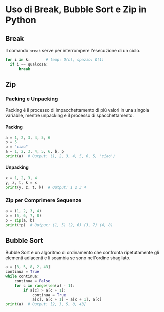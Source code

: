 
# Uso di Break, Bubble Sort e Zip in Python

## Break
Il comando `break` serve per interrompere l'esecuzione di un ciclo.

```python
for i in k:       # temp: O(n), spazio: O(1)
  if i == qualcosa:
      break
```

## Zip

### Packing e Unpacking
Packing è il processo di impacchettamento di più valori in una singola variabile, mentre unpacking è il processo di spacchettamento.

#### Packing
```python
a = 1, 2, 3, 4, 5, 6
b = 5
p = "ciao"
a = 1, 2, 3, 4, 5, 6, b, p
print(a)  # Output: (1, 2, 3, 4, 5, 6, 5, 'ciao')
```

#### Unpacking
```python
x = 1, 2, 3, 4
y, z, t, k = x
print(y, z, t, k)  # Output: 1 2 3 4
```

### Zip per Comprimere Sequenze
```python
a = (1, 2, 3, 4)
b = (5, 6, 7, 8)
p = zip(a, b)
print(*p)  # Output: (1, 5) (2, 6) (3, 7) (4, 8)
```

## Bubble Sort
Bubble Sort è un algoritmo di ordinamento che confronta ripetutamente gli elementi adiacenti e li scambia se sono nell'ordine sbagliato.

```python
a = [3, 5, 8, 2, 43]
continua = True
while continua:
    continua = False
    for c in range(len(a) - 1):
        if a[c] > a[c + 1]:
            continua = True
            a[c], a[c + 1] = a[c + 1], a[c]
print(a)  # Output: [2, 3, 5, 8, 43]
```
